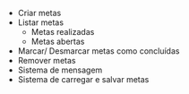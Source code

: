 - Criar metas
- Listar metas
  - Metas realizadas
  - Metas abertas
- Marcar/ Desmarcar metas como concluídas
- Remover metas
- Sistema de mensagem
- Sistema de carregar e salvar metas